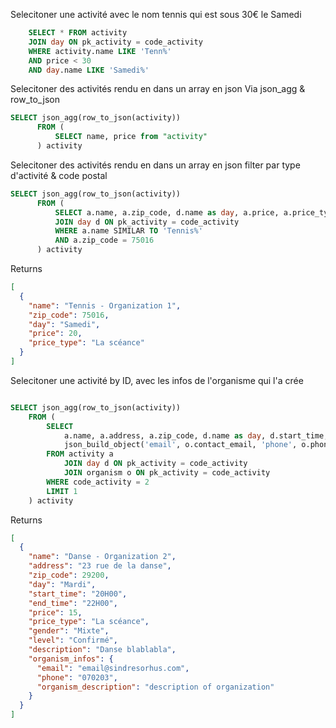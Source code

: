 Selecitoner une activité avec le nom tennis qui est sous 30€ le Samedi

```sql
    SELECT * FROM activity
    JOIN day ON pk_activity = code_activity
    WHERE activity.name LIKE 'Tenn%'
    AND price < 30
    AND day.name LIKE 'Samedi%'
```

Selecitoner des activités rendu en dans un array en json
Via json_agg & row_to_json

```sql
SELECT json_agg(row_to_json(activity))
      FROM (
          SELECT name, price from "activity"
      ) activity
```

Selecitoner des activités rendu en dans un array en json filter par type d'activité & code postal

```sql
SELECT json_agg(row_to_json(activity))
      FROM (
          SELECT a.name, a.zip_code, d.name as day, a.price, a.price_type from "activity" a
		  JOIN day d ON pk_activity = code_activity
		  WHERE a.name SIMILAR TO 'Tennis%'
		  AND a.zip_code = 75016
      ) activity

```

Returns

```json
[
  {
    "name": "Tennis - Organization 1",
    "zip_code": 75016,
    "day": "Samedi",
    "price": 20,
    "price_type": "La scéance"
  }
]
```

Selecitoner une activité by ID, avec les infos de l'organisme qui l'a crée

```sql

SELECT json_agg(row_to_json(activity))
	FROM (
		SELECT
            a.name, a.address, a.zip_code, d.name as day, d.start_time, d.end_time, a.price, a.price_type, a.gender, a.level, a.description,
		    json_build_object('email', o.contact_email, 'phone', o.phone_number, 'organism_description', o.description) as organism_infos
        FROM activity a
		    JOIN day d ON pk_activity = code_activity
		    JOIN organism o ON pk_activity = code_activity
		WHERE code_activity = 2
		LIMIT 1
	) activity
```

Returns

```json
[
  {
    "name": "Danse - Organization 2",
    "address": "23 rue de la danse",
    "zip_code": 29200,
    "day": "Mardi",
    "start_time": "20H00",
    "end_time": "22H00",
    "price": 15,
    "price_type": "La scéance",
    "gender": "Mixte",
    "level": "Confirmé",
    "description": "Danse blablabla",
    "organism_infos": {
      "email": "email@sindresorhus.com",
      "phone": "070203",
      "organism_description": "description of organization"
    }
  }
]
```
